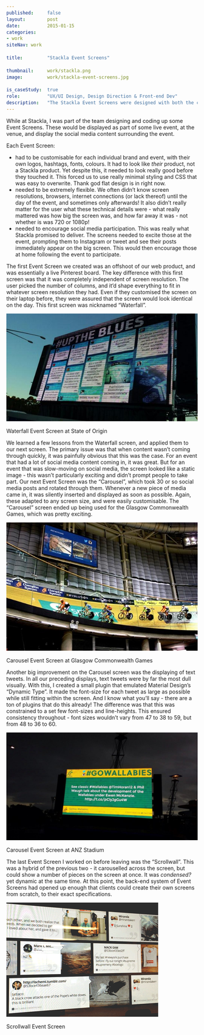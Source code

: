 ```yaml
---
published:     false
layout:        post
date:          2015-01-15
categories:    
- work
siteNav: work

title:         "Stackla Event Screens"

thumbnail:     work/stackla.png
image:         work/stackla-event-screens.jpg

is_caseStudy:  true
role:          "UX/UI Design, Design Direction & Front-end Dev"
description:   "The Stackla Event Screens were designed with both the creator and viewer as the 'user' in mind. Each Event Screen built upon the lessons taught by the preceding one."
---
```


While at Stackla, I was part of the team designing and coding up some Event Screens. These would be displayed as part of some live event, at the venue, and display the social media content surrounding the event. 

Each Event Screen:
- had to be customisable for each individual brand and event, with their own logos, hashtags, fonts, colours. It had to look like *their* product, not a Stackla product. Yet despite this, it needed to look really good before they touched it. This forced us to use really minimal styling and CSS that was easy to overwrite. Thank god flat design is in right now.
- needed to be extremely flexible. We often didn’t know screen resolutions, browsers, internet connections (or lack thereof) until the day of the event, and sometimes only afterwards! It also didn’t really matter for the user what these technical details were - what really mattered was how big the screen was, and how far away it was - not whether is was 720 or 1080p!
- needed to encourage social media participation. This was really what Stackla promised to deliver. The screens needed to excite those at the event, prompting them to Instagram or tweet and see their posts immediately appear on the big screen. This would then encourage those at home following the event to participate.

The first Event Screen we created was an offshoot of our web product, and was essentially a live Pinterest board. The key difference with this first screen was that it was completely independent of screen resolution. The user picked the number of columns, and it’d shape everything to fit in whatever screen resolution they had. Even if they customised the screen on their laptop before, they were assured that the screen would look identical on the day. This first screen was nicknamed “Waterfall”.

![Waterfall Event Screen at State of Origin][waterfall]
<figcaption>Waterfall Event Screen at State of Origin</figcaption>

We learned a few lessons from the Waterfall screen, and applied them to our next screen. The primary issue was that when content wasn’t coming through quickly, it was painfully obvious that this was the case. For an event that had a lot of social media content coming in, it was great. But for an event that was slow-moving on social media, the screen looked like a static image - this wasn’t particularly exciting and didn’t prompt people to take part. Our next Event Screen was the “Carousel”, which took 30 or so social media posts and rotated through them. Whenever a new piece of media came in, it was silently inserted and displayed as soon as possible. Again, these adapted to any screen size, and were easily customisable. The “Carousel” screen ended up being used for the Glasgow Commonwealth Games, which was pretty exciting.

![Carousel Event Screen at Glasgow Commonwealth Games][carousel2]
<figcaption>Carousel Event Screen at Glasgow Commonwealth Games</figcaption>

Another big improvement on the Carousel screen was the displaying of text tweets. In all our preceding displays, text tweets were by far the most dull visually. With this, I created a small plugin that emulated Material Design’s “Dynamic Type”. It made the font-size for each tweet as large as possible while still fitting within the screen. And I know what you’ll say - there are a ton of plugins that do this already! The difference was that this was constrained to a set few font-sizes and line-heights. This ensured consistency throughout - font sizes wouldn’t vary from 47 to 38 to 59, but from 48 to 36 to 60. 

![Carousel Event Screen at ANZ Stadium][carousel1]
<figcaption>Carousel Event Screen at ANZ Stadium</figcaption>

The last Event Screen I worked on before leaving was the “Scrollwall”. This was a hybrid of the previous two - it carouselled across the screen, but could show a number of pieces on the screen at once. It was *condensed?* yet dynamic at the same time. At this point, the back-end system of Event Screens had opened up enough that clients could create their own screens from scratch, to their exact specifications. 

![Scrollwall Event Screen][scrollwall]
<figcaption>Scrollwall Event Screen</figcaption>

[waterfall]: /assets/images/work/stackla-event-screens/waterfall.jpg
[carousel1]: /assets/images/work/stackla-event-screens/carousel1.jpg
[carousel2]: /assets/images/work/stackla-event-screens/carousel2.jpg
[scrollwall]: /assets/images/work/stackla-event-screens/scrollwall.gif